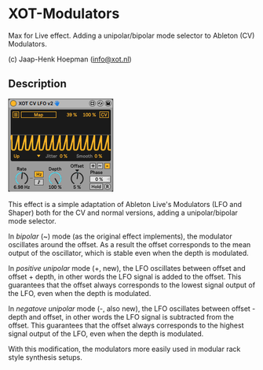 # XOT-Modulators

Max for Live effect. Adding a unipolar/bipolar mode selector to Ableton (CV) Modulators.

(c) Jaap-Henk Hoepman (info@xot.nl)

## Description

![Screenshot](Screenshot.png "Screenshot")

This effect is a simple adaptation of Ableton Live's Modulators (LFO and Shaper) both for the CV and normal versions, adding a unipolar/bipolar mode selector. 

In *bipolar* (~) mode (as the original effect implements), the modulator oscillates around the offset. As a result the offset corresponds to the mean output of the oscillator, which is stable even when the depth is modulated. 

In *positive unipolar* mode (+, new), the LFO oscillates between offset and offset + depth, in other words the LFO signal is added to the offset. This guarantees that the offset always corresponds to the lowest signal output of the LFO, even when the depth is modulated.

In *negatove unipolar* mode (-, also new), the LFO oscillates between offset - depth and offset, in other words the LFO signal is subtracted from the offset. 
This guarantees that the offset always corresponds to the highest signal output of the LFO, even when the depth is modulated.

With this modification, the modulators more easily used in modular rack style synthesis setups.
